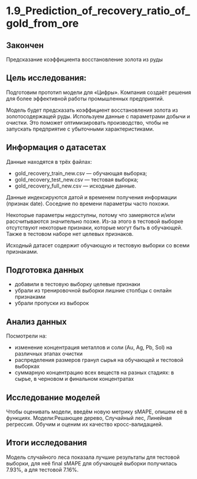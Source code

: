 # 1.9_Prediction_of_recovery_ratio_of_gold_from_ore

## Закончен 

Предсказание коэффициента восстановление золота из руды

## Цель исследования:
Подготовим прототип модели для «Цифры». Компания создаёт решения для более эффективной работы промышленных предприятий.

Модель будет предсказать коэффициент восстановления золота из золотосодержащей руды. Используем данные с параметрами добычи и очистки. Это поможет оптимизировать производство, чтобы не запускать предприятие с убыточными характеристиками.
## Информация о датасетах
Данные находятся в трёх файлах:
   - gold_recovery_train_new.csv — обучающая выборка;
   - gold_recovery_test_new.csv — тестовая выборка;
   - gold_recovery_full_new.csv — исходные данные.

Данные индексируются датой и временем получения информации (признак date). Соседние по времени параметры часто похожи.

Некоторые параметры недоступны, потому что замеряются и/или рассчитываются значительно позже. Из-за этого в тестовой выборке отсутствуют некоторые признаки, которые могут быть в обучающей. Также в тестовом наборе нет целевых признаков.

Исходный датасет содержит обучающую и тестовую выборки со всеми признаками.

## Подготовка данных
   - добавили в тестовую выборку целевые признаки
   - убрали из тренировочной выборки лишние столбцы с онлайн признаками
   - убрали пропуски из выборок

## Анализ данных
Посмотрели на:
  - изменение концентрация металлов и соли (Au, Ag, Pb, Sol) на различных этапах очистки
   - распределения размеров гранул сырья на обучающей и тестовой выборках
   - суммарную концентрацию всех веществ на разных стадиях: в сырье, в черновом и финальном концентратах

## Исследование моделей
Чтобы оценивать модели, введём новую метрику sMAPE, опишем её в функциях.
Модели:Решающее дерево, Случайный лес, Линейная регрессия.
Обучим и оценим их качество кросс-валидацией.

## Итоги исследования
Модель случайного леса показала лучшие результаты для тестовой выборки, для неё final sMAPE для обучающей выборки получилась 7.93%, а для тестовой 7.16%.
